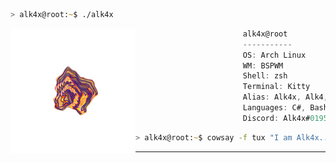 
```zsh
> alk4x@root:~$ ./alk4x
```

<img align="left" src="https://raw.githubusercontent.com/nishst/nishst/main/assets/cube.png?token=AQJEVOJEKGFTZ2NZ5G7KQOLBKEPKG" alt="alk4.png" width="200"/>

```csharp
                        alk4x@root
                        -----------
                        OS: Arch Linux
                        WM: BSPWM
                        Shell: zsh
                        Terminal: Kitty
                        Alias: Alk4x, Alk4, Alk4Sec
                        Languages: C#, Bash, Python, Javascript
                        Discord: Alk4x#0195
```
```zsh
> alk4x@root:~$ cowsay -f tux "I am Alk4x..."
```

---
